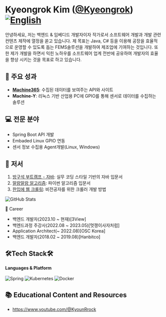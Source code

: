 # Kyeongrok Kim ([@Kyeongrok](https://github.com/Kyeongrok))[![English](https://img.shields.io/badge/README.md-English-blue.svg)](README.md)
안녕하세요, 저는 백엔드 & 임베디드 개발자이자 작가로서 소프트웨어 개발과 개발 관련 컨텐츠 제작에 열정을 쏟고 있습니다. 제 목표는 Java, C# 등을 이용해 공장을 효율적으로 운영할 수 있도록 돕는 FEMS솔루션을 개발하여 제조업에 기여하는 것입니다. 또한 제가 개발을 하면서 익힌 노하우를 소프트웨어 업계 전반에 공유하여 개발자의 효율을 향상 시키는 것을 목표로 하고 있습니다.


## 🚀 주요 성과
- [**Machine365**](https://machine365.ai): 수집된 데이터를 보여주는 API와 사이트
- **Machine-Y**: 리눅스 기반 산업용 PC에 GPIO를 통해 센서로 데이터를 수집하는 솔루션

## 💻 전문 분야
- Spring Boot API 개발
- Embaded Linux GPIO 연동
- 센서 정보 수집용 Agent개발(Linux, Windows)

## 🌟 저서
1. [방구석 부트캠프 - 자바](): 실무 코딩 스타일 기반의 자바 입문서
2. [말랑말랑 알고리즘](): 파이썬 알고리즘 입문서
3. [한입에 웹 크롤링](): 비전공자를 위한 크롤러 개발 방법

![GitHub Stats](https://github-readme-stats.vercel.app/api?username=Kyeongrok)

👋 Career
- 백엔드 개발자(2023.10 ~ 현재)[3View]
- 백엔드과정 주강사(2022.08 ~ 2023.05)[멋쟁이사자처럼] 
- Application Architect(~ 2022.08)[OSC Korea]
- 백엔드 개발자(2018.02 ~ 2019.08)[Hanbitco]

## 🛠Tech Stack🛠
**Languages & Platform**<br><br>
![Spring](https://img.shields.io/badge/spring-%236DB33F.svg?style=for-the-badge&logo=spring&logoColor=white)
![Kubernetes](https://img.shields.io/badge/kubernetes-%23326ce5.svg?style=for-the-badge&logo=kubernetes&logoColor=white)
![Docker](https://img.shields.io/badge/docker-%230db7ed.svg?style=for-the-badge&logo=docker&logoColor=white)

## 📚 Educational Content and Resources
- https://www.youtube.com/@KyounRrock

<!---
Kyeongrok/Kyeongrok is a ✨ special ✨ repository because its `README.md` (this file) appears on your GitHub profile.
You can click the Preview link to take a look at your changes.
--->
